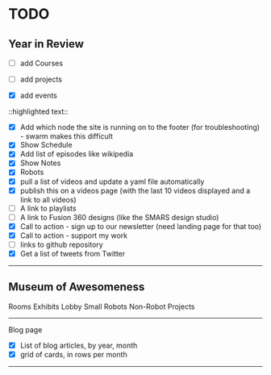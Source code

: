 # TODO

## Year in Review

- [ ] add Courses
- [ ] add projects
- [x] add events


::highlighted text::

- [X] Add which node the site is running on to the footer (for troubleshooting) - swarm makes this difficult
- [X] Show Schedule
- [X] Add list of episodes like wikipedia
- [X] Show Notes
- [x] Robots
- [x] pull a list of videos and update a yaml file automatically
- [x] publish this on a videos page (with the last 10 videos displayed and a link to all videos)
- [ ] A link to playlists
- [ ] A link to Fusion 360 designs (like the SMARS design studio) 
- [x] Call to action - sign up to our newsletter (need landing page for that too)
- [x] Call to action - support my work
- [ ] links to github repository
- [X] Get a list of tweets from Twitter

---

## Museum of Awesomeness

Rooms
Exhibits
Lobby
Small Robots
Non-Robot Projects

---

Blog page

- [x] List of blog articles, by year, month
- [x] grid of cards, in rows per month

---
